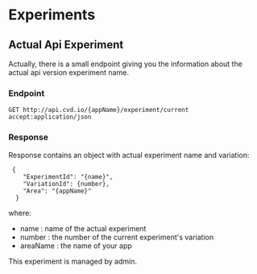 # Experiments

## Actual Api Experiment

Actually, there is a small endpoint giving you the information about the actual api version experiment name.

### Endpoint

    GET http://api.cvd.io/{appName}/experiment/current
    accept:application/json
    
    
### Response

Response contains an object with actual experiment name and variation:

     {
        "ExperimentId": "{name}",
        "VariationId": {number},
        "Area": "{appName}"
      }
      
where:
 
* name : name of the actual experiment
* number : the number of the current experiment's variation
* areaName : the name of your app

This experiment is managed by admin. 

